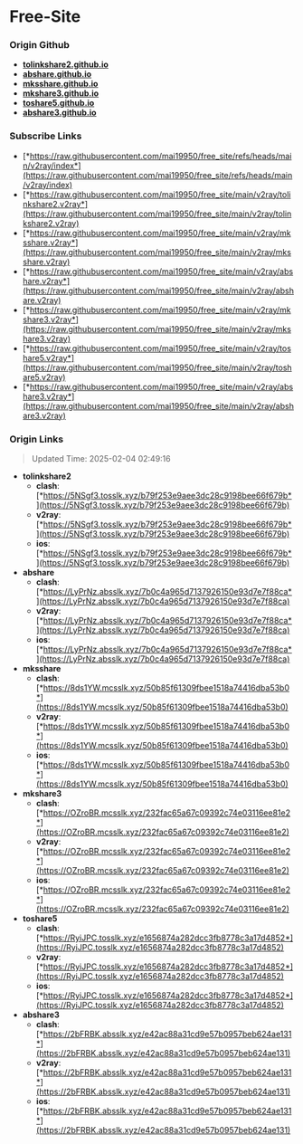 # Free-Site

### Origin Github

- [**tolinkshare2.github.io**](https://github.com/tolinkshare2/tolinkshare2.github.io)
- [**abshare.github.io**](https://github.com/abshare/abshare.github.io)
- [**mksshare.github.io**](https://github.com/mksshare/mksshare.github.io)
- [**mkshare3.github.io**](https://github.com/mkshare3/mkshare3.github.io)
- [**toshare5.github.io**](https://github.com/toshare5/toshare5.github.io)
- [**abshare3.github.io**](https://github.com/abshare3/abshare3.github.io)

### Subscribe Links

- [*https://raw.githubusercontent.com/mai19950/free_site/refs/heads/main/v2ray/index*](https://raw.githubusercontent.com/mai19950/free_site/refs/heads/main/v2ray/index)
- [*https://raw.githubusercontent.com/mai19950/free_site/main/v2ray/tolinkshare2.v2ray*](https://raw.githubusercontent.com/mai19950/free_site/main/v2ray/tolinkshare2.v2ray)
- [*https://raw.githubusercontent.com/mai19950/free_site/main/v2ray/mksshare.v2ray*](https://raw.githubusercontent.com/mai19950/free_site/main/v2ray/mksshare.v2ray)
- [*https://raw.githubusercontent.com/mai19950/free_site/main/v2ray/abshare.v2ray*](https://raw.githubusercontent.com/mai19950/free_site/main/v2ray/abshare.v2ray)
- [*https://raw.githubusercontent.com/mai19950/free_site/main/v2ray/mkshare3.v2ray*](https://raw.githubusercontent.com/mai19950/free_site/main/v2ray/mkshare3.v2ray)
- [*https://raw.githubusercontent.com/mai19950/free_site/main/v2ray/toshare5.v2ray*](https://raw.githubusercontent.com/mai19950/free_site/main/v2ray/toshare5.v2ray)
- [*https://raw.githubusercontent.com/mai19950/free_site/main/v2ray/abshare3.v2ray*](https://raw.githubusercontent.com/mai19950/free_site/main/v2ray/abshare3.v2ray)

### Origin Links

> Updated Time: 2025-02-04 02:49:16

- **tolinkshare2**
  - **clash**: [*https://5NSgf3.tosslk.xyz/b79f253e9aee3dc28c9198bee66f679b*](https://5NSgf3.tosslk.xyz/b79f253e9aee3dc28c9198bee66f679b)
  - **v2ray**: [*https://5NSgf3.tosslk.xyz/b79f253e9aee3dc28c9198bee66f679b*](https://5NSgf3.tosslk.xyz/b79f253e9aee3dc28c9198bee66f679b)
  - **ios**: [*https://5NSgf3.tosslk.xyz/b79f253e9aee3dc28c9198bee66f679b*](https://5NSgf3.tosslk.xyz/b79f253e9aee3dc28c9198bee66f679b)
- **abshare**
  - **clash**: [*https://LyPrNz.absslk.xyz/7b0c4a965d7137926150e93d7e7f88ca*](https://LyPrNz.absslk.xyz/7b0c4a965d7137926150e93d7e7f88ca)
  - **v2ray**: [*https://LyPrNz.absslk.xyz/7b0c4a965d7137926150e93d7e7f88ca*](https://LyPrNz.absslk.xyz/7b0c4a965d7137926150e93d7e7f88ca)
  - **ios**: [*https://LyPrNz.absslk.xyz/7b0c4a965d7137926150e93d7e7f88ca*](https://LyPrNz.absslk.xyz/7b0c4a965d7137926150e93d7e7f88ca)
- **mksshare**
  - **clash**: [*https://8ds1YW.mcsslk.xyz/50b85f61309fbee1518a74416dba53b0*](https://8ds1YW.mcsslk.xyz/50b85f61309fbee1518a74416dba53b0)
  - **v2ray**: [*https://8ds1YW.mcsslk.xyz/50b85f61309fbee1518a74416dba53b0*](https://8ds1YW.mcsslk.xyz/50b85f61309fbee1518a74416dba53b0)
  - **ios**: [*https://8ds1YW.mcsslk.xyz/50b85f61309fbee1518a74416dba53b0*](https://8ds1YW.mcsslk.xyz/50b85f61309fbee1518a74416dba53b0)
- **mkshare3**
  - **clash**: [*https://OZroBR.mcsslk.xyz/232fac65a67c09392c74e03116ee81e2*](https://OZroBR.mcsslk.xyz/232fac65a67c09392c74e03116ee81e2)
  - **v2ray**: [*https://OZroBR.mcsslk.xyz/232fac65a67c09392c74e03116ee81e2*](https://OZroBR.mcsslk.xyz/232fac65a67c09392c74e03116ee81e2)
  - **ios**: [*https://OZroBR.mcsslk.xyz/232fac65a67c09392c74e03116ee81e2*](https://OZroBR.mcsslk.xyz/232fac65a67c09392c74e03116ee81e2)
- **toshare5**
  - **clash**: [*https://RyiJPC.tosslk.xyz/e1656874a282dcc3fb8778c3a17d4852*](https://RyiJPC.tosslk.xyz/e1656874a282dcc3fb8778c3a17d4852)
  - **v2ray**: [*https://RyiJPC.tosslk.xyz/e1656874a282dcc3fb8778c3a17d4852*](https://RyiJPC.tosslk.xyz/e1656874a282dcc3fb8778c3a17d4852)
  - **ios**: [*https://RyiJPC.tosslk.xyz/e1656874a282dcc3fb8778c3a17d4852*](https://RyiJPC.tosslk.xyz/e1656874a282dcc3fb8778c3a17d4852)
- **abshare3**
  - **clash**: [*https://2bFRBK.absslk.xyz/e42ac88a31cd9e57b0957beb624ae131*](https://2bFRBK.absslk.xyz/e42ac88a31cd9e57b0957beb624ae131)
  - **v2ray**: [*https://2bFRBK.absslk.xyz/e42ac88a31cd9e57b0957beb624ae131*](https://2bFRBK.absslk.xyz/e42ac88a31cd9e57b0957beb624ae131)
  - **ios**: [*https://2bFRBK.absslk.xyz/e42ac88a31cd9e57b0957beb624ae131*](https://2bFRBK.absslk.xyz/e42ac88a31cd9e57b0957beb624ae131)
